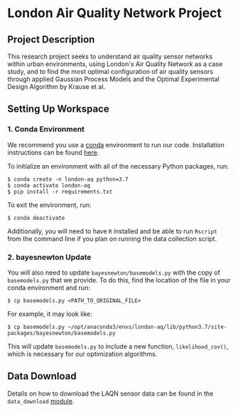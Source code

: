 # London Air Quality Network Project

## Project Description 
This research project seeks to understand air quality sensor networks within urban environments, using London's Air Quality Network as a case study, and to find the most optimal configuration of air quality sensors through applied Gaussian Process Models and the Optimal Experimental Design Algorithm by Krause et al.

## Setting Up Workspace
### 1. Conda Environment

We recommend you use a [conda](https://conda.io/projects/conda/en/latest/index.html) environment to run our code.
Installation instructions can be found [here](https://conda.io/projects/conda/en/latest/user-guide/install/index.html).

To initialize an environment with all of the necessary Python packages, run:
```
$ conda create -n london-aq python=3.7
$ conda activate london-aq
$ pip install -r requirements.txt
```

To exit the environment, run:
```
$ conda deactivate
```

Additionally, you will need to have `R` installed and be able to run `Rscript` from the command line if you plan on running the data collection script.

### 2. bayesnewton Update

You will also need to update `bayesnewton/basemodels.py` with the copy of `basemodels.py` that we provide.
To do this, find the location of the file in your conda environment and run:
```
$ cp basemodels.py <PATH_TO_ORIGINAL_FILE>
```

For example, it may look like:
```
$ cp basemodels.py ~/opt/anaconda3/envs/london-aq/lib/python3.7/site-packages/bayesnewton/basemodels.py
```

This will update `basemodels.py` to include a new function, `likelihood_cov()`, which is necessary for our optimization algorithms.

## Data Download
Details on how to download the LAQN sensor data can be found in the `data_download` [module](laqn/data_download/).